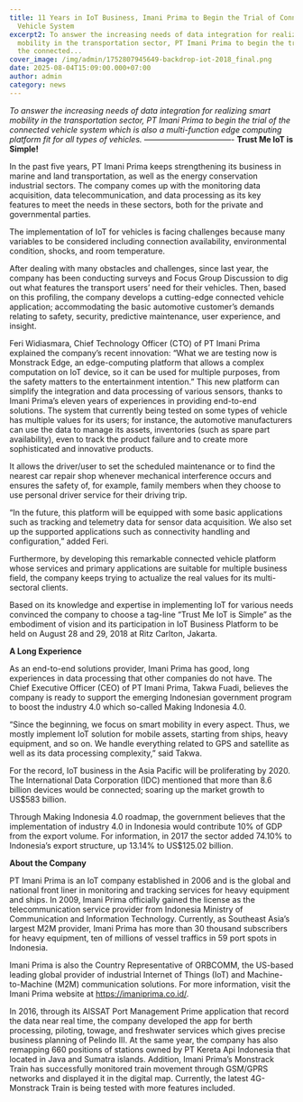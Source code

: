 ```yaml
---
title: 11 Years in IoT Business, Imani Prima to Begin the Trial of Connected
  Vehicle System
excerpt2: To answer the increasing needs of data integration for realizing smart
  mobility in the transportation sector, PT Imani Prima to begin the trial of
  the connected...
cover_image: /img/admin/1752807945649-backdrop-iot-2018_final.png
date: 2025-08-04T15:09:00.000+07:00
author: admin
category: news
---
```

*To answer the increasing needs of data integration for realizing smart mobility in the transportation sector, PT Imani Prima to begin the trial of the connected vehicle system which is also a multi-function edge computing platform fit for all types of vehicles.* ———————————- **Trust Me IoT is Simple!**

In the past five years, PT Imani Prima keeps strengthening its business in marine and land transportation, as well as the energy conservation industrial sectors. The company comes up with the monitoring data acquisition, data telecommunication, and data processing as its key features to meet the needs in these sectors, both for the private and governmental parties.

The implementation of IoT for vehicles is facing challenges because many variables to be considered including connection availability, environmental condition, shocks, and room temperature.

After dealing with many obstacles and challenges, since last year, the company has been conducting surveys and Focus Group Discussion to dig out what features the transport users’ need for their vehicles. Then, based on this profiling, the company develops a cutting-edge connected vehicle application; accommodating the basic automotive customer’s demands relating to safety, security, predictive maintenance, user experience, and insight.

Feri Widiasmara, Chief Technology Officer (CTO) of PT Imani Prima explained the company’s recent innovation: “What we are testing now is Monstrack Edge, an edge-computing platform that allows a complex computation on IoT device, so it can be used for multiple purposes, from the safety matters to the entertainment intention.” This new platform can simplify the integration and data processing of various sensors, thanks to Imani Prima’s eleven years of experiences in providing end-to-end solutions. The system that currently being tested on some types of vehicle has multiple values for its users; for instance, the automotive manufacturers can use the data to manage its assets, inventories (such as spare part availability), even to track the product failure and to create more sophisticated and innovative products.

It allows the driver/user to set the scheduled maintenance or to find the nearest car repair shop whenever mechanical interference occurs and ensures the safety of, for example, family members when they choose to use personal driver service for their driving trip.

“In the future, this platform will be equipped with some basic applications such as tracking and telemetry data for sensor data acquisition. We also set up the supported applications such as connectivity handling and configuration,” added Feri.

Furthermore, by developing this remarkable connected vehicle platform whose services and primary applications are suitable for multiple business field, the company keeps trying to actualize the real values for its multi-sectoral clients.

Based on its knowledge and expertise in implementing IoT for various needs convinced the company to choose a tag-line “Trust Me IoT is Simple” as the embodiment of vision and its participation in IoT Business Platform to be held on August 28 and 29, 2018 at Ritz Carlton, Jakarta.

**A Long Experience**

As an end-to-end solutions provider, Imani Prima has good, long experiences in data processing that other companies do not have. The Chief Executive Officer (CEO) of PT Imani Prima, Takwa Fuadi, believes the company is ready to support the emerging Indonesian government program to boost the industry 4.0 which so-called Making Indonesia 4.0.

“Since the beginning, we focus on smart mobility in every aspect. Thus, we mostly implement IoT solution for mobile assets, starting from ships, heavy equipment, and so on. We handle everything related to GPS and satellite as well as its data processing complexity,” said Takwa.

For the record, IoT business in the Asia Pacific will be proliferating by 2020. The International Data Corporation (IDC) mentioned that more than 8.6 billion devices would be connected; soaring up the market growth to US$583 billion.

Through Making Indonesia 4.0 roadmap, the government believes that the implementation of industry 4.0 in Indonesia would contribute 10% of GDP from the export volume. For information, in 2017 the sector added 74.10% to Indonesia’s export structure, up 13.14% to US$125.02 billion.

**About the Company**

PT Imani Prima is an IoT company established in 2006 and is the global and national front liner in monitoring and tracking services for heavy equipment and ships. In 2009, Imani Prima officially gained the license as the telecommunication service provider from Indonesia Ministry of Communication and Information Technology. Currently, as Southeast Asia’s largest M2M provider, Imani Prima has more than 30 thousand subscribers for heavy equipment, ten of millions of vessel traffics in 59 port spots in Indonesia.

Imani Prima is also the Country Representative of ORBCOMM, the US-based leading global provider of industrial Internet of Things (IoT) and Machine-to-Machine (M2M) communication solutions. For more information, visit the Imani Prima website at https://imaniprima.co.id/.

In 2016, through its AISSAT Port Management Prime application that record the data near real time, the company developed the app for berth processing, piloting, towage, and freshwater services which gives precise business planning of Pelindo III. At the same year, the company has also remapping 660 positions of stations owned by PT Kereta Api Indonesia that located in Java and Sumatra islands. Addition, Imani Prima’s Monstrack Train has successfully monitored train movement through GSM/GPRS networks and displayed it in the digital map. Currently, the latest 4G-Monstrack Train is being tested with more features included.
